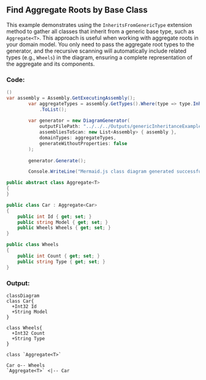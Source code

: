 ## Find Aggregate Roots by Base Class
This example demonstrates using the `InheritsFromGenericType` extension method to gather all classes that inherit from a generic base type, such as `Aggregate<T>`.
This approach is useful when working with aggregate roots in your domain model.
You only need to pass the aggregate root types to the generator, and the recursive scanning will automatically include related types (e.g., `Wheels`) in the diagram, ensuring a complete representation of the aggregate and its components.

### Code:
```cs
()
var assembly = Assembly.GetExecutingAssembly();
        var aggregateTypes = assembly.GetTypes().Where(type => type.InheritsFromGenericType(typeof(Aggregate<>)))
            .ToList();
        
        var generator = new DiagramGenerator(
            outputFilePath: "../../../Outputs/genericInheritanceExample.md",
            assembliesToScan: new List<Assembly> { assembly },
            domainTypes: aggregateTypes,
            generateWithoutProperties: false
        );
            
        generator.Generate();

        Console.WriteLine("Mermaid.js class diagram generated successfully at genericInheritanceExample.md");

public abstract class Aggregate<T>
{
}

public class Car : Aggregate<Car>
{
    public int Id { get; set; }
    public string Model { get; set; }
    public Wheels Wheels { get; set; }
}

public class Wheels
{
    public int Count { get; set; }
    public string Type { get; set; }
}
```

### Output:
```mermaid
classDiagram
class Car{
  +Int32 Id
  +String Model
}

class Wheels{
  +Int32 Count
  +String Type
}

class `Aggregate<T>`

Car o-- Wheels
`Aggregate<T>` <|-- Car
```
